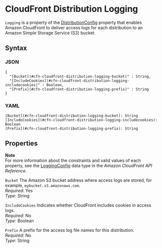 # CloudFront Distribution Logging<a name="aws-properties-cloudfront-distribution-logging"></a>

`Logging` is a property of the [DistributionConfig](aws-properties-cloudfront-distribution-distributionconfig.md) property that enables Amazon CloudFront to deliver access logs for each distribution to an Amazon Simple Storage Service \(S3\) bucket\.

## Syntax<a name="w13ab1c21c10c60c14c61b5"></a>

### JSON<a name="aws-properties-cloudfront-distribution-logging-syntax.json"></a>

```
{
  "[Bucket](#cfn-cloudfront-distribution-logging-bucket)" : String,
  "[IncludeCookies](#cfn-cloudfront-distribution-logging-includecookies)" : Boolean,
  "[Prefix](#cfn-cloudfront-distribution-logging-prefix)" : String
}
```

### YAML<a name="aws-properties-cloudfront-distribution-logging-syntax.yaml"></a>

```
[Bucket](#cfn-cloudfront-distribution-logging-bucket): String
[IncludeCookies](#cfn-cloudfront-distribution-logging-includecookies): Boolean
[Prefix](#cfn-cloudfront-distribution-logging-prefix): String
```

## Properties<a name="w13ab1c21c10c60c14c61b7"></a>

**Note**  
For more information about the constraints and valid values of each property, see the [LoggingConfig](https://docs.aws.amazon.com/cloudfront/latest/APIReference/API_LoggingConfig.html) data type in the *Amazon CloudFront API Reference*\.

`Bucket`  <a name="cfn-cloudfront-distribution-logging-bucket"></a>
The Amazon S3 bucket address where access logs are stored, for example, `mybucket.s3.amazonaws.com`\.  
*Required*: Yes  
*Type*: String

`IncludeCookies`  <a name="cfn-cloudfront-distribution-logging-includecookies"></a>
Indicates whether CloudFront includes cookies in access logs\.  
*Required*: No  
*Type*: Boolean

`Prefix`  <a name="cfn-cloudfront-distribution-logging-prefix"></a>
A prefix for the access log file names for this distribution\.  
*Required*: No  
*Type*: String